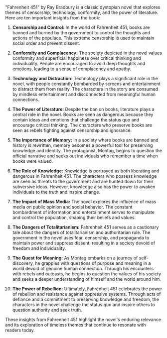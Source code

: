 "Fahrenheit 451" by Ray Bradbury is a classic dystopian novel that explores themes of censorship, technology, conformity, and the power of literature. Here are ten important insights from the book:

1. **Censorship and Control:** In the world of Fahrenheit 451, books are banned and burned by the government to control the thoughts and actions of the populace. This extreme censorship is used to maintain social order and prevent dissent.

2. **Conformity and Complacency:** The society depicted in the novel values conformity and superficial happiness over critical thinking and individuality. People are encouraged to avoid deep thoughts and emotions, leading to a sense of complacency and apathy.

3. **Technology and Distraction:** Technology plays a significant role in the novel, with people constantly bombarded by screens and entertainment to distract them from reality. The characters in the story are consumed by mindless entertainment and disconnected from meaningful human connections.

4. **The Power of Literature:** Despite the ban on books, literature plays a central role in the novel. Books are seen as dangerous because they contain ideas and emotions that challenge the status quo and encourage critical thinking. The characters who preserve books are seen as rebels fighting against censorship and ignorance.

5. **The Importance of Memory:** In a society where books are banned and history is rewritten, memory becomes a powerful tool for preserving knowledge and identity. The protagonist, Montag, begins to question the official narrative and seeks out individuals who remember a time when books were valued.

6. **The Role of Knowledge:** Knowledge is portrayed as both liberating and dangerous in Fahrenheit 451. The characters who possess knowledge are seen as threats to the government and are hunted down for their subversive ideas. However, knowledge also has the power to awaken individuals to the truth and inspire change.

7. **The Impact of Mass Media:** The novel explores the influence of mass media on public opinion and social behavior. The constant bombardment of information and entertainment serves to manipulate and control the population, shaping their beliefs and values.

8. **The Dangers of Totalitarianism:** Fahrenheit 451 serves as a cautionary tale about the dangers of totalitarianism and authoritarian rule. The government in the novel uses fear, censorship, and propaganda to maintain power and suppress dissent, resulting in a society devoid of freedom and individuality.

9. **The Quest for Meaning:** As Montag embarks on a journey of self-discovery, he grapples with questions of purpose and meaning in a world devoid of genuine human connection. Through his encounters with rebels and outcasts, he begins to question the values of his society and seeks a deeper understanding of himself and the world around him.

10. **The Power of Rebellion:** Ultimately, Fahrenheit 451 celebrates the power of rebellion and resistance against oppressive systems. Through acts of defiance and a commitment to preserving knowledge and freedom, the characters in the novel challenge the status quo and inspire others to question authority and seek truth.

These insights from Fahrenheit 451 highlight the novel's enduring relevance and its exploration of timeless themes that continue to resonate with readers today.